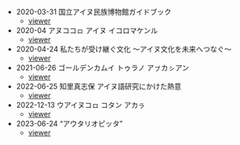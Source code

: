 * 2020-03-31 国立アイヌ民族博物館ガイドブック
  - [viewer](https://koichiyasuoka.github.io/UD-Ainu/doc/NAM/viewer.html#2020-03-31)
* 2020-04 アヌココㇿ アイヌ イコロマケンル
  - [viewer](https://koichiyasuoka.github.io/UD-Ainu/doc/NAM/viewer.html#2020-04)
* 2020-04-24 私たちが受け継ぐ文化 ～アイヌ文化を未来へつなぐ～
  - [viewer](https://koichiyasuoka.github.io/UD-Ainu/doc/NAM/viewer.html#2020-04-24)
* 2021-06-26 ゴールデンカムイ トゥラノ アㇷ゚カㇱアン
  - [viewer](https://koichiyasuoka.github.io/UD-Ainu/doc/NAM/viewer.html#2021-06-26)
* 2022-06-25 知里真志保 アイヌ語研究にかけた熱意
  - [viewer](https://koichiyasuoka.github.io/UD-Ainu/doc/NAM/viewer.html#2022-06-25)
* 2022-12-13 ウアイヌコㇿ コタン アカㇻ
  - [viewer](https://koichiyasuoka.github.io/UD-Ainu/doc/NAM/viewer.html#2022-12-13)
* 2023-06-24 “アウタリオピッタ”
  - [viewer](https://koichiyasuoka.github.io/UD-Ainu/doc/NAM/viewer.html#2023-06-24)
